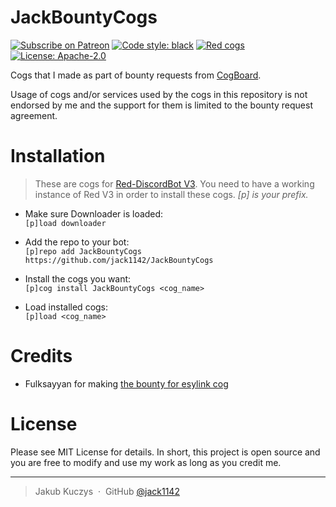# JackBountyCogs

[![Subscribe on Patreon](https://img.shields.io/badge/Support%20me%20on-Patreon-orange.svg?logo=patreon)](https://www.patreon.com/Jackenmen)
[![Code style: black](https://github.com/jack1142/JackCogs/workflows/black/badge.svg)](https://github.com/ambv/black)
[![Red cogs](https://img.shields.io/badge/Red--DiscordBot-cogs-red.svg)](https://github.com/Cog-Creators/Red-DiscordBot/tree/V3/develop)
[![License: Apache-2.0](https://img.shields.io/badge/License-MIT-blue.svg)](https://opensource.org/licenses/MIT)

Cogs that I made as part of bounty requests from [CogBoard](https://cogboard.red/c/bounties).

Usage of cogs and/or services used by the cogs in this repository is not endorsed by me and the support for them is limited to the bounty request agreement.

# Installation

> These are cogs for [Red-DiscordBot V3](https://github.com/Cog-Creators/Red-DiscordBot/tree/V3/develop).
You need to have a working instance of Red V3 in order to install these cogs.
*[p] is your prefix.*

* Make sure Downloader is loaded:<br>
  `[p]load downloader`

* Add the repo to your bot:<br>
  `[p]repo add JackBountyCogs https://github.com/jack1142/JackBountyCogs`

* Install the cogs you want:<br>
  `[p]cog install JackBountyCogs <cog_name>`

* Load installed cogs:<br>
  ``[p]load <cog_name>``

# Credits

- Fulksayyan for making [the bounty for esylink cog](https://cogboard.red/t/hired-a-cog-that-allows-user-to-shorten-a-url-using-our-website-shortener-api/703)

# License

Please see MIT License for details. In short, this project is open source and you are free to modify and use my work as long as you credit me.

---

> Jakub Kuczys &nbsp;&middot;&nbsp;
> GitHub [@jack1142](https://github.com/jack1142)
